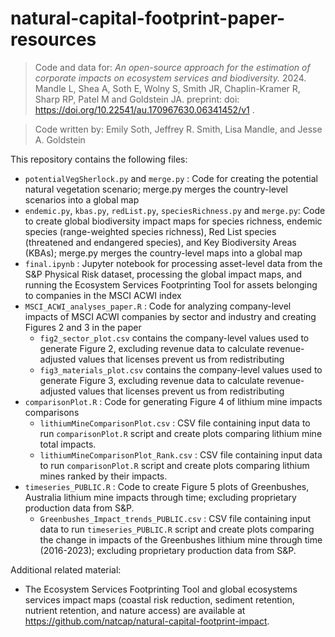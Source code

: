 # natural-capital-footprint-paper-resources

>Code and data for: _An open-source approach for the estimation of corporate impacts on ecosystem services and biodiversity._ 2024. Mandle L, Shea A, Soth E, Wolny S, Smith JR, Chaplin-Kramer R, Sharp RP, Patel M and Goldstein JA. preprint: doi: https://doi.org/10.22541/au.170967630.06341452/v1 . 

>Code written by: Emily Soth, Jeffrey R. Smith, Lisa Mandle, and Jesse A. Goldstein

This repository contains the following files:

* `potentialVegSherlock.py` and `merge.py` : Code for creating the potential natural vegetation scenario; merge.py merges the country-level scenarios into a global map
* `endemic.py`, `kbas.py`, `redList.py`, `speciesRichness.py` and `merge.py`: Code to create global biodiversity impact maps for species richness, endemic species (range-weighted species richness), Red List species (threatened and endangered species), and Key Biodiversity Areas (KBAs); merge.py merges the country-level maps into a global map
* `final.ipynb` : Jupyter notebook for processing asset-level data from the S&P Physical Risk dataset, processing the global impact maps, and running the Ecosystem Services Footprinting Tool for assets belonging to companies in the MSCI ACWI index
* `MSCI_ACWI_analyses_paper.R` : Code for analyzing company-level impacts of MSCI ACWI companies by sector and industry and creating Figures 2 and 3 in the paper
  * `fig2_sector_plot.csv` contains the company-level values used to generate Figure 2, excluding revenue data to calculate revenue-adjusted values that licenses prevent us from redistributing
  * `fig3_materials_plot.csv` contains the company-level values used to generate Figure 3, excluding revenue data to calculate revenue-adjusted values that licenses prevent us from redistributing
* `comparisonPlot.R` : Code for generating Figure 4 of lithium mine impacts comparisons
  * `lithiumMineComparisonPlot.csv` : CSV file containing input data to run `comparisonPlot.R` script and create plots comparing lithium mine total impacts.
  * `lithiumMineComparisonPlot_Rank.csv` : CSV file containing input data to run `comparisonPlot.R` script and create plots comparing lithium mines ranked by their impacts.
* `timeseries_PUBLIC.R` : Code to create Figure 5 plots of Greenbushes, Australia lithium mine impacts through time; excluding proprietary production data from S&P.
  * `Greenbushes_Impact_trends_PUBLIC.csv` : CSV file containing input data to run `timeseries_PUBLIC.R` script and create plots comparing the change in impacts of the Greenbushes lithium mine through time (2016-2023); excluding proprietary production data from S&P.

Additional related material:
* The Ecosystem Services Footprinting Tool and global ecosystems services impact maps (coastal risk reduction, sediment retention, nutrient retention, and nature access) are available at https://github.com/natcap/natural-capital-footprint-impact.

